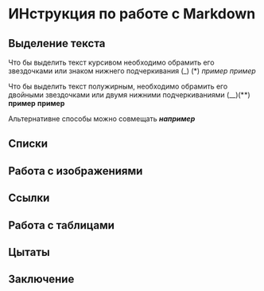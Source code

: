 # ИНструкция по работе с Markdown

## Выделение текста 

Что бы выделить текст курсивом необходимо обрамить его звездочками или знаком нижнего подчеркивания (_) (*)  *пример*
_пример_

Что бы выделить текст полужирным, необходимо обрамить его двойными звездочками или двумя нижними подчеркиваниями (__)(**) **пример**
__пример__

Альтернативне способы можно совмещать 
_**например**_

## Списки

## Работа с изображениями 

## Ссылки

## Работа с таблицами

## Цытаты

## Заключение